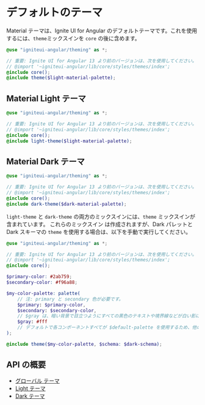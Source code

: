 # デフォルトのテーマ
Material テーマは、Ignite UI for Angular のデフォルトテーマです。これを使用するには、`theme`ミックスインを `core` の後に含めます。

```scss
@use "igniteui-angular/theming" as *;

// 重要: Ignite UI for Angular 13 より前のバージョンは、次を使用してください。
// @import '~igniteui-angular/lib/core/styles/themes/index';
@include core();
@include theme($light-material-palette);
```

## Material Light テーマ
```scss
@use "igniteui-angular/theming" as *;

// 重要: Ignite UI for Angular 13 より前のバージョンは、次を使用してください。
// @import '~igniteui-angular/lib/core/styles/themes/index';
@include core();
@include light-theme($light-material-palette);
```

## Material Dark テーマ
```scss
@use "igniteui-angular/theming" as *;

// 重要: Ignite UI for Angular 13 より前のバージョンは、次を使用してください。
// @import '~igniteui-angular/lib/core/styles/themes/index';
@include core();
@include dark-theme($dark-material-palette);
```

`light-theme` と `dark-theme` の両方のミックスインには、`theme` ミックスインが含まれています。
これらのミックスイン は作成されますが、Dark パレットと Dark スキーマの `theme` を使用する場合は、以下を手動で実行してください。

```scss
@use "igniteui-angular/theming" as *;

// 重要: Ignite UI for Angular 13 より前のバージョンは、次を使用してください。
// @import '~igniteui-angular/lib/core/styles/themes/index';
@include core();

$primary-color: #2ab759;
$secondary-color: #f96a88;

$my-color-palette: palette(
    // 注: primary と secondary 色が必要です。
    $primary: $primary-color,
    $secondary: $secondary-color,
    // $gray は、暗い背景で目立つようにすべての黒色のテキストや境界線などが白い影になります。
    $gray: #fff 
    // デフォルトで各コンポーネントすべてが $default-palette を使用するため、他の色 ($info や $error など) を指定しない場合、$default-palette のデフォルト値を使用します。
);

@include theme($my-color-palette, $schema: $dark-schema);
```

## API の概要
* [グローバル テーマ]({environment:sassApiUrl}/index.html#mixin-theme)
* [Light テーマ]({environment:sassApiUrl}/index.html#mixin-light-theme)
* [Dark テーマ]({environment:sassApiUrl}/index.html#mixin-dark-theme)
